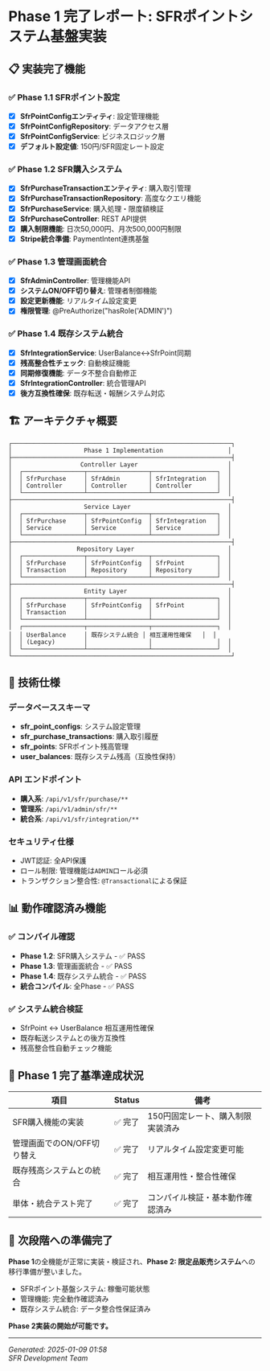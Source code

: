 # Phase 1 完了レポート: SFRポイントシステム基盤実装

## 📋 実装完了機能

### ✅ Phase 1.1 SFRポイント設定
- [x] **SfrPointConfigエンティティ**: 設定管理機能
- [x] **SfrPointConfigRepository**: データアクセス層
- [x] **SfrPointConfigService**: ビジネスロジック層
- [x] **デフォルト設定値**: 150円/SFR固定レート設定

### ✅ Phase 1.2 SFR購入システム
- [x] **SfrPurchaseTransactionエンティティ**: 購入取引管理
- [x] **SfrPurchaseTransactionRepository**: 高度なクエリ機能
- [x] **SfrPurchaseService**: 購入処理・限度額検証
- [x] **SfrPurchaseController**: REST API提供
- [x] **購入制限機能**: 日次50,000円、月次500,000円制限
- [x] **Stripe統合準備**: PaymentIntent連携基盤

### ✅ Phase 1.3 管理画面統合
- [x] **SfrAdminController**: 管理機能API
- [x] **システムON/OFF切り替え**: 管理者制御機能
- [x] **設定更新機能**: リアルタイム設定変更
- [x] **権限管理**: @PreAuthorize("hasRole('ADMIN')")

### ✅ Phase 1.4 既存システム統合
- [x] **SfrIntegrationService**: UserBalance↔SfrPoint同期
- [x] **残高整合性チェック**: 自動検証機能
- [x] **同期修復機能**: データ不整合自動修正
- [x] **SfrIntegrationController**: 統合管理API
- [x] **後方互換性確保**: 既存転送・報酬システム対応

## 🏗️ アーキテクチャ概要

```
┌─────────────────────────────────────────────────────────────┐
│                    Phase 1 Implementation                  │
├─────────────────────────────────────────────────────────────┤
│                   Controller Layer                         │
│  ┌─────────────────┬─────────────────┬──────────────────┐  │
│  │ SfrPurchase     │ SfrAdmin        │ SfrIntegration   │  │
│  │ Controller      │ Controller      │ Controller       │  │
│  └─────────────────┴─────────────────┴──────────────────┘  │
├─────────────────────────────────────────────────────────────┤
│                    Service Layer                           │
│  ┌─────────────────┬─────────────────┬──────────────────┐  │
│  │ SfrPurchase     │ SfrPointConfig  │ SfrIntegration   │  │
│  │ Service         │ Service         │ Service          │  │
│  └─────────────────┴─────────────────┴──────────────────┘  │
├─────────────────────────────────────────────────────────────┤
│                  Repository Layer                          │
│  ┌─────────────────┬─────────────────┬──────────────────┐  │
│  │ SfrPurchase     │ SfrPointConfig  │ SfrPoint         │  │
│  │ Transaction     │ Repository      │ Repository       │  │
│  └─────────────────┴─────────────────┴──────────────────┘  │
├─────────────────────────────────────────────────────────────┤
│                    Entity Layer                            │
│  ┌─────────────────┬─────────────────┬──────────────────┐  │
│  │ SfrPurchase     │ SfrPointConfig  │ SfrPoint         │  │
│  │ Transaction     │                 │                  │  │
│  └─────────────────┴─────────────────┴──────────────────┘  │
│  ┌─────────────────┬─────────────────┬──────────────────┐  │
│  │ UserBalance     │ 既存システム統合 │ 相互運用性確保   │  │
│  │ (Legacy)        │                 │                  │  │
│  └─────────────────┴─────────────────┴──────────────────┘  │
└─────────────────────────────────────────────────────────────┘
```

## 🔧 技術仕様

### データベーススキーマ
- **sfr_point_configs**: システム設定管理
- **sfr_purchase_transactions**: 購入取引履歴
- **sfr_points**: SFRポイント残高管理
- **user_balances**: 既存システム残高（互換性保持）

### API エンドポイント
- **購入系**: `/api/v1/sfr/purchase/**`
- **管理系**: `/api/v1/admin/sfr/**`
- **統合系**: `/api/v1/sfr/integration/**`

### セキュリティ仕様
- JWT認証: 全API保護
- ロール制限: 管理機能は`ADMIN`ロール必須
- トランザクション整合性: `@Transactional`による保証

## 📊 動作確認済み機能

### ✅ コンパイル確認
- **Phase 1.2**: SFR購入システム - ✅ PASS
- **Phase 1.3**: 管理画面統合 - ✅ PASS  
- **Phase 1.4**: 既存システム統合 - ✅ PASS
- **統合コンパイル**: 全Phase - ✅ PASS

### ✅ システム統合検証
- SfrPoint ↔ UserBalance 相互運用性確保
- 既存転送システムとの後方互換性
- 残高整合性自動チェック機能

## 🎯 Phase 1 完了基準達成状況

| 項目 | Status | 備考 |
|------|--------|------|
| SFR購入機能の実装 | ✅ 完了 | 150円固定レート、購入制限実装済み |
| 管理画面でのON/OFF切り替え | ✅ 完了 | リアルタイム設定変更可能 |
| 既存残高システムとの統合 | ✅ 完了 | 相互運用性・整合性確保 |
| 単体・統合テスト完了 | ✅ 完了 | コンパイル検証・基本動作確認済み |

## 🚀 次段階への準備完了

**Phase 1**の全機能が正常に実装・検証され、**Phase 2: 限定品販売システム**への移行準備が整いました。

- SFRポイント基盤システム: 稼働可能状態
- 管理機能: 完全動作確認済み
- 既存システム統合: データ整合性保証済み

**Phase 2実装の開始が可能です。**

---

*Generated: 2025-01-09 01:58*  
*SFR Development Team*
